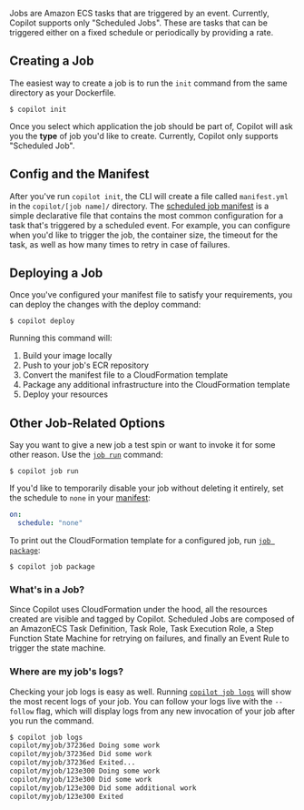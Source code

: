 Jobs are Amazon ECS tasks that are triggered by an event. Currently, Copilot supports only "Scheduled Jobs".
These are tasks that can be triggered either on a fixed schedule or periodically by providing a rate.

## Creating a Job

The easiest way to create a job is to run the `init` command from the same directory as your Dockerfile.

```console
$ copilot init
```

Once you select which application the job should be part of, Copilot will ask you the __type__ of
job you'd like to create. Currently, Copilot only supports "Scheduled Job".

## Config and the Manifest

After you've run `copilot init`, the CLI will create a file called `manifest.yml` in the `copilot/[job name]/` directory.
The [scheduled job manifest](../manifest/scheduled-job.en.md) is a simple declarative file that 
contains the most common configuration for a task that's triggered by a scheduled event. For example,
you can configure when you'd like to trigger the job, the container size, the timeout for the task, as well as
how many times to retry in case of failures.

## Deploying a Job

Once you've configured your manifest file to satisfy your requirements, you can deploy the changes with the deploy command:
```console
$ copilot deploy
```

Running this command will:

1. Build your image locally  
2. Push to your job's ECR repository  
3. Convert the manifest file to a CloudFormation template  
4. Package any additional infrastructure into the CloudFormation template  
5. Deploy your resources

## Other Job-Related Options

Say you want to give a new job a test spin or want to invoke it for some other reason. Use the [`job run`](../commands/job-run.en.md) command: 
```console
$ copilot job run
```

If you'd like to temporarily disable your job without deleting it entirely, set the schedule to `none` in your [manifest](../manifest/scheduled-job.en.md):
```yaml
on:
  schedule: "none"
```

To print out the CloudFormation template for a configured job, run [`job package`](../commands/job-package.en.md):
```console
$ copilot job package
```

### What's in a Job?

Since Copilot uses CloudFormation under the hood, all the resources created are visible and tagged by Copilot.
Scheduled Jobs are composed of an AmazonECS Task Definition, Task Role, Task Execution Role, 
a Step Function State Machine for retrying on failures, and finally an Event Rule to trigger the state machine.

### Where are my job's logs?

Checking your job logs is easy as well. Running [`copilot job logs`](../commands/job-logs.en.md) will show the most recent logs of your job. You can follow your logs live with the `--follow` flag,
which will display logs from any new invocation of your job after you run the command.

```bash
$ copilot job logs
copilot/myjob/37236ed Doing some work
copilot/myjob/37236ed Did some work
copilot/myjob/37236ed Exited...
copilot/myjob/123e300 Doing some work
copilot/myjob/123e300 Did some work
copilot/myjob/123e300 Did some additional work
copilot/myjob/123e300 Exited
```
